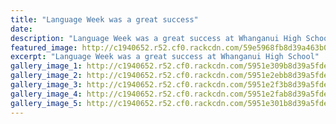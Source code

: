 ```yaml
---
title: "Language Week was a great success"
date: 
description: "Language Week was a great success at Whanganui High School..."
featured_image: http://c1940652.r52.cf0.rackcdn.com/59e5968fb8d39a463b0003ba/Pizza-winners.jpg
excerpt: "Language Week was a great success at Whanganui High School"
gallery_image_1: http://c1940652.r52.cf0.rackcdn.com/5951e309b8d39a5fde000737/LW-Monday-(37)(1).jpg-1st-photo-on-monday.jpg
gallery_image_2: http://c1940652.r52.cf0.rackcdn.com/5951e2ebb8d39a5fde00072f/LW-Monday-(8)(1).jpg
gallery_image_3: http://c1940652.r52.cf0.rackcdn.com/5951e2f3b8d39a5fde000731/LW-Monday-(10)(1).jpg
gallery_image_4: http://c1940652.r52.cf0.rackcdn.com/5951e2fab8d39a5fde000733/LW-Monday-(22)(1).jpg
gallery_image_5: http://c1940652.r52.cf0.rackcdn.com/5951e301b8d39a5fde000735/LW-Monday-(29)(1).jpg
---
```

